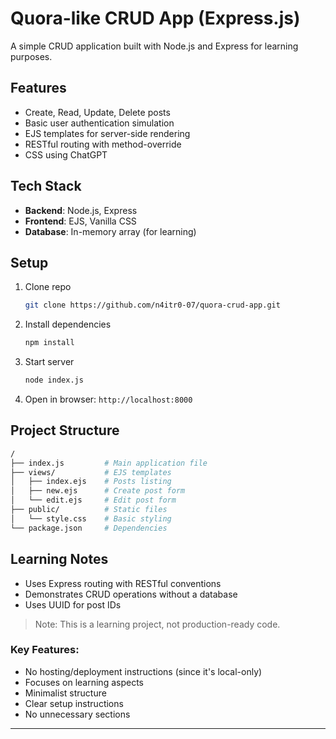 # Quora-like CRUD App (Express.js)

A simple CRUD application built with Node.js and Express for learning purposes.

## Features
- Create, Read, Update, Delete posts
- Basic user authentication simulation
- EJS templates for server-side rendering
- RESTful routing with method-override
- CSS using ChatGPT

## Tech Stack
- **Backend**: Node.js, Express
- **Frontend**: EJS, Vanilla CSS
- **Database**: In-memory array (for learning)

## Setup
1. Clone repo
   ```bash
   git clone https://github.com/n4itr0-07/quora-crud-app.git
   ```
2. Install dependencies
   ```bash
   npm install
   ```
3. Start server
   ```bash
   node index.js
   ```
4. Open in browser: `http://localhost:8000`

## Project Structure
```bash
/
├── index.js         # Main application file
├── views/           # EJS templates
│   ├── index.ejs    # Posts listing
│   ├── new.ejs      # Create post form
│   └── edit.ejs     # Edit post form
├── public/          # Static files
│   └── style.css    # Basic styling
└── package.json     # Dependencies
```

## Learning Notes
- Uses Express routing with RESTful conventions
- Demonstrates CRUD operations without a database
- Uses UUID for post IDs

> Note: This is a learning project, not production-ready code.


### Key Features:
- No hosting/deployment instructions (since it's local-only)
- Focuses on learning aspects
- Minimalist structure
- Clear setup instructions
- No unnecessary sections

---
